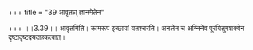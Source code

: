 +++
title = "39 आवृतञ् ज्ञानमेतेन"

+++
।।3.39।। आवृतमिति। कामरूप इच्छायां यतश्चरति। अनलेन च अग्निनेव
पूरयितुमशक्येन दृष्टादृष्टद्वयदाहकत्वात्।
